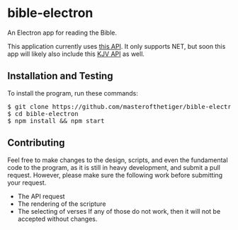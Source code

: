 # bible-electron
An Electron app for reading the Bible.

This application currently uses [this API](http://labs.bible.org/api/). It only supports NET, but soon this app will likely also include this [KJV API](http://bible-api.com) as well. 

## Installation and Testing
To install the program, run these commands:
<pre>
$ git clone https://github.com/masterofthetiger/bible-electron
$ cd bible-electron
$ npm install && npm start
</pre>

## Contributing
Feel free to make changes to the design, scripts, and even the fundamental code to the program, as it is still in heavy development, and submit a pull request. However, please make sure the following work before submitting your request.
- The API request
- The rendering of the scripture
- The selecting of verses
If any of those do not work, then it will not be accepted without changes. 